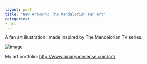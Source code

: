 ```yaml
---
layout: post
title: "New Artwork: The Mandalorian Fan Art"
categories:
- art
---
```


<p>
A fan art illustration I made inspired by The Mandalorian TV series.
</p>


![image](http://www.binarynonsense.com/imgs/art/full/alvaro-garcia-mando-01-reducedforweb.jpg)


<p>My art portfolio: <a href="http://www.binarynonsense.com/art/">http://www.binarynonsense.com/art/</a></p>
